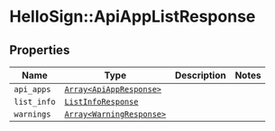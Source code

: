 # HelloSign::ApiAppListResponse



## Properties

| Name | Type | Description | Notes |
| ---- | ---- | ----------- | ----- |
| `api_apps` | [```Array<ApiAppResponse>```](ApiAppResponse.md) |    |  |
| `list_info` | [```ListInfoResponse```](ListInfoResponse.md) |    |  |
| `warnings` | [```Array<WarningResponse>```](WarningResponse.md) |    |  |

